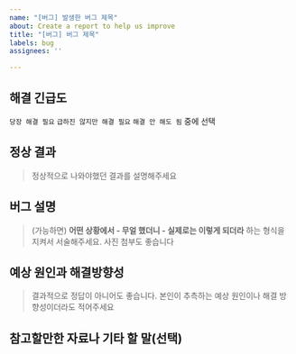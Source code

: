 ```yaml
---
name: "[버그] 발생한 버그 제목"
about: Create a report to help us improve
title: "[버그] 버그 제목"
labels: bug
assignees: ''

---
```


## 해결 긴급도
`당장 해결 필요` `급하진 않지만 해결 필요` `해결 안 해도 됨` 중에 선택

## 정상 결과

> 정상적으로 나와야했던 결과를 설명해주세요

## 버그 설명

> (가능하면) **어떤 상황에서 - 무얼 했더니 - 실제로는 이렇게 되더라** 하는 형식을 지켜서 서술해주세요.
> 사진 첨부도 좋습니다

## 예상 원인과 해결방향성

> 결과적으로 정답이 아니어도 좋습니다.
> 본인이 추측하는 예상 원인이나 해결 방향성이더라도 적어주세요

## 참고할만한 자료나 기타 할 말(선택)
